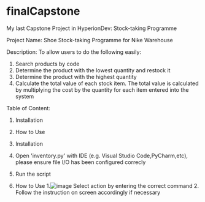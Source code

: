 # finalCapstone
My last Capstone Project in HyperionDev: Stock-taking Programme

Project Name: Shoe Stock-taking Programme for Nike Warehouse

Description:
To allow users to do the following easily:
1. Search products by code
2. Determine the product with the lowest quantity and restock it
3. Determine the product with the highest quantity
4. Calculate the total value of each stock item. The total value is calculated by multiplying the cost by the quantity for each item entered into the system

Table of Content:
1. Installation
2. How to Use

1. Installation
  1. Open 'inventory.py' with IDE (e.g. Visual Studio Code,PyCharm,etc), please ensure file I/O has been configured correcly
  2. Run the script

2. How to Use
    1.![image](https://user-images.githubusercontent.com/124445919/216818033-f9ab6d5c-83a5-4b2e-8e0f-5508ed22b823.png)
        Select action by entering the correct command
    2. Follow the instruction on screen accordingly if necessary
